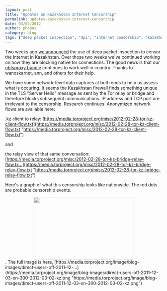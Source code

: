 ```yaml
---
layout: post
title: "Updates on Kazakhstan Internet Censorship"
permalink: updates-kazakhstan-internet-censorship
date: 03/02/2012
author: phobos
category: blog
tags: ["deep packet inspection", "dpi", "internet censorship", "kazakhstan", "network data"]
---
```


Two weeks ago [we announced](https://blog.torproject.org/blog/kazakhstan-upgrades-censorship-deep-packet-inspection) the use of deep packet inspection to censor the Internet in Kazakhstan. Over those two weeks we've continued working on how they are blocking native tor connections. The good news is that our [obfsproxy bundle](https://www.torproject.org/projects/obfsproxy.html.en) continues to work well in country. Thanks to wanoskarnet, ann, and others for their help.

We have some network-level data captures at both ends to help us assess what is occuring. It seems the Kazakhstan firewall finds something unique in the TLS "Server Hello" message as sent by the Tor relay or bridge and therefore blocks subsequent communications. IP address and TCP port are irrelevant to the censorship. Research continues. Anonymized network flows are available here:

.kz client to relay: [https://media.torproject.org/misc/2012-02-28-tor-kz-client-flow.txt](https://media.torproject.org/misc/2012-02-28-tor-kz-client-flow.txt "https://media.torproject.org/misc/2012-02-28-tor-kz-client-flow.txt")

and

the relay view of that same conversation: [https://media.torproject.org/misc/2012-02-28-tor-kz-bridge-relay-flow.tx...](https://media.torproject.org/misc/2012-02-28-tor-kz-bridge-relay-flow.txt "https://media.torproject.org/misc/2012-02-28-tor-kz-bridge-relay-flow.txt")

Here's a graph of what this censorship looks like nationwide. The red dots are probable censorship events.

<center><a href="https://media.torproject.org/image/blog-images/direct-users-off-2011-12-03-on-300-2012-03-02-kz.png"><img src="https://media.torproject.org/image/blog-images/direct-users-off-2011-12-03-on-300-2012-03-02-kz.png" height="200" width="320"></a></center>. The full image is here, [https://media.torproject.org/image/blog-images/direct-users-off-2011-12-...](https://media.torproject.org/image/blog-images/direct-users-off-2011-12-03-on-300-2012-03-02-kz.png "https://media.torproject.org/image/blog-images/direct-users-off-2011-12-03-on-300-2012-03-02-kz.png")
